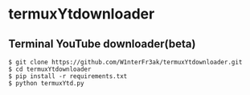 # termuxYtdownloader
## Terminal YouTube  downloader(beta) 

```
$ git clone https://github.com/W1nterFr3ak/termuxYtdownloader.git
$ cd termuxYtdownloader 
$ pip install -r requirements.txt
$ python termuxYtd.py
```
